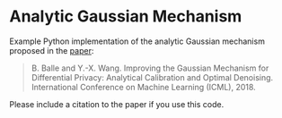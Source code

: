 # Analytic Gaussian Mechanism

Example Python implementation of the analytic Gaussian mechanism proposed in the [paper](https://arxiv.org/abs/1805.06530):

> B. Balle and Y.-X. Wang. Improving the Gaussian Mechanism for Differential Privacy: Analytical Calibration and Optimal Denoising. International Conference on Machine Learning (ICML), 2018.

Please include a citation to the paper if you use this code.
